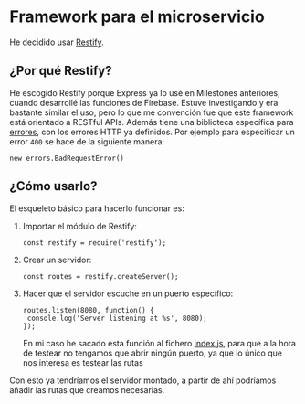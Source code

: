 # Framework para el microservicio

He decidido usar [Restify](http://restify.com/).

## ¿Por qué Restify?

He escogido Restify porque Express ya lo usé en Milestones anteriores, cuando desarrollé las funciones de Firebase. 
Estuve investigando y era bastante similar el uso, pero lo que me convención fue que este framework está orientado
a RESTful APIs. Además tiene una biblioteca específica para [errores](https://github.com/restify/errors), con los 
errores HTTP ya definidos. Por ejemplo para especificar un error `400` se hace de la siguiente manera:
```node
new errors.BadRequestError()
```

## ¿Cómo usarlo?

El esqueleto básico para hacerlo funcionar es:

1. Importar el módulo de Restify:
   ```node
   const restify = require('restify');
   ```
1. Crear un servidor:
   ```node
   const routes = restify.createServer();
   ```
1. Hacer que el servidor escuche en un puerto específico:
   ```node
   routes.listen(8080, function() {
    console.log('Server listening at %s', 8080);
   });
   ```
   En mi caso he sacado esta función al fichero [index.js](https://github.com/cecimerelo/VizYourData/blob/main/index.js),
   para que a la hora de testear no tengamos que abrir ningún puerto, ya que lo único que nos interesa es testear las rutas

Con esto ya tendríamos el servidor montado, a partir de ahí podríamos añadir las rutas que creamos necesarias.